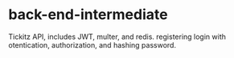 # back-end-intermediate
Tickitz API, includes JWT, multer, and redis. registering login with otentication, authorization, and hashing password.
